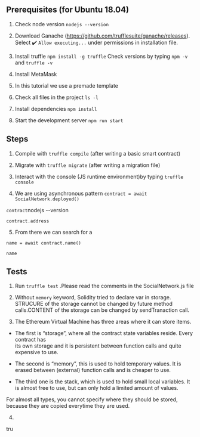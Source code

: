 ## Prerequisites (for Ubuntu 18.04)

1. Check node version `nodejs --version`

2. Download Ganache (https://github.com/trufflesuite/ganache/releases). Select :heavy_check_mark: `Allow executing...` under permissions in installation file.

3. Install truffle `npm install -g truffle` Check versions by typing `npm -v` and `truffle -v`

4. Install MetaMask

5. In this tutorial we use a premade template

6. Check all files in the project `ls -l`

7. Install dependencies `npm install`

8. Start the development server `npm run start`

## Steps

1. Compile with `truffle compile` (after writing a basic smart contract)

2. Migrate with `truffle migrate` (after writing a migration file)

3. Interact with the console (JS runtime environment)by typing `truffle console`

4. We are using asynchronous pattern
`contract = await SocialNetwork.deployed()` 

`contract`nodejs --version

`contract.address`

5. From there we can search for a

`name = await contract.name()`

`name`

## Tests

1. Run `truffle test` .Please read the comments in the SocialNetwork.js file

2. Without `memory` keyword, Solidity tried to declare var in storage. STRUCURE of the storage cannot be changed by future method calls.CONTENT of the storage can be changed by sendTranaction call. 

3. The Ethereum Virtual Machine has three areas where it can store items.

- The first is “storage”, where all the contract state variables reside. Every contract has   
  its own storage and it is persistent between function calls and quite expensive to use.

- The second is “memory”, this is used to hold temporary values. It is erased between 
  (external) function calls and is cheaper to use.

- The third one is the stack, which is used to hold small local variables. It is almost free to use, but can only hold a limited amount of values.

For almost all types, you cannot specify where they should be stored, because they are copied everytime they are used.

4.











tru




